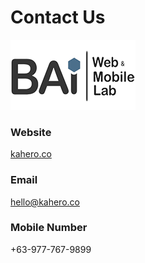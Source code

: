 # **Contact Us**

![bai](_content/a2.png)

### **Website**
<a href="https://kahero.co/" target="_blank"> kahero.co </a>

### **Email**
hello@kahero.co

### **Mobile Number**
+63-977-767-9899